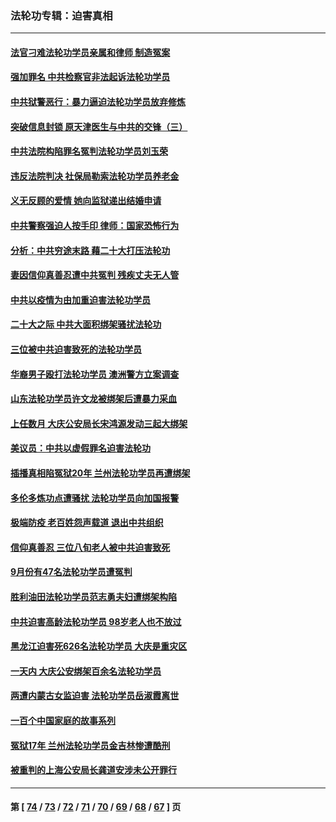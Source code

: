 ### 法轮功专辑：迫害真相
---
#### [法官刁难法轮功学员亲属和律师 制造冤案](../../pages/nf4379/n13853873.md?10290430) 
#### [强加罪名 中共检察官非法起诉法轮功学员](../../pages/nf4379/n13852456.md?10290430) 
#### [中共狱警恶行：暴力逼迫法轮功学员放弃修炼](../../pages/nf4379/n13851207.md?10290430) 
#### [突破信息封锁 原天津医生与中共的交锋（三）](../../pages/nf4379/n13849718.md?10290430) 
#### [中共法院构陷罪名冤判法轮功学员刘玉荣](../../pages/nf4379/n13850139.md?10290430) 
#### [违反法院判决 社保局勒索法轮功学员养老金](../../pages/nf4379/n13847343.md?10290430) 
#### [义无反顾的爱情 她向监狱递出结婚申请](../../pages/nf4379/n13849716.md?10290430) 
#### [中共警察强迫人按手印 律师：国家恐怖行为](../../pages/nf4379/n13848797.md?10290430) 
#### [分析：中共穷途末路 藉二十大打压法轮功](../../pages/nf4379/n13847577.md?10290430) 
#### [妻因信仰真善忍遭中共冤判 残疾丈夫无人管](../../pages/nf4379/n13844598.md?10290430) 
#### [中共以疫情为由加重迫害法轮功学员](../../pages/nf4379/n13845591.md?10290430) 
#### [二十大之际 中共大面积绑架骚扰法轮功](../../pages/nf4379/n13846381.md?10290430) 
#### [三位被中共迫害致死的法轮功学员](../../pages/nf4379/n13843974.md?10290430) 
#### [华裔男子殴打法轮功学员 澳洲警方立案调查](../../pages/nf4379/n13843606.md?10290430) 
#### [山东法轮功学员许文龙被绑架后遭暴力采血](../../pages/nf4379/n13842524.md?10290430) 
#### [上任数月 大庆公安局长宋鸿源发动三起大绑架](../../pages/nf4379/n13841775.md?10290430) 
#### [美议员：中共以虚假罪名迫害法轮功](../../pages/nf4379/n13841083.md?10290430) 
#### [插播真相陷冤狱20年 兰州法轮功学员再遭绑架](../../pages/nf4379/n13840946.md?10290430) 
#### [多伦多炼功点遭骚扰 法轮功学员向加国报警](../../pages/nf4379/n13840401.md?10290430) 
#### [极端防疫 老百姓怨声载道 退出中共组织](../../pages/nf4379/n13840058.md?10290430) 
#### [信仰真善忍 三位八旬老人被中共迫害致死](../../pages/nf4379/n13838655.md?10290430) 
#### [9月份有47名法轮功学员遭冤判](../../pages/nf4379/n13839495.md?10290430) 
#### [胜利油田法轮功学员范志勇夫妇遭绑架构陷](../../pages/nf4379/n13838044.md?10290430) 
#### [中共迫害高龄法轮功学员 98岁老人也不放过](../../pages/nf4379/n13836765.md?10290430) 
#### [黑龙江迫害死626名法轮功学员 大庆是重灾区](../../pages/nf4379/n13836247.md?10290430) 
#### [一天内 大庆公安绑架百余名法轮功学员](../../pages/nf4379/n13835359.md?10290430) 
#### [两遭内蒙古女监迫害 法轮功学员岳淑霞离世](../../pages/nf4379/n13834576.md?10290430) 
#### [一百个中国家庭的故事系列](../../pages/nf4379/n13833308.md?10290430) 
#### [冤狱17年 兰州法轮功学员金吉林惨遭酷刑](../../pages/nf4379/n13832422.md?10290430) 
#### [被重判的上海公安局长龚道安涉未公开罪行](../../pages/nf4379/n13831922.md?10290430) 

---
#### 第 [ [74](./74.md?10290430) / [73](./73.md?10290430) / [72](./72.md?10290430) / [71](./71.md?10290430) / [70](./70.md?10290430) / [69](./69.md?10290430) / [68](./68.md?10290430) / [67](./67.md?10290430) ] 页

